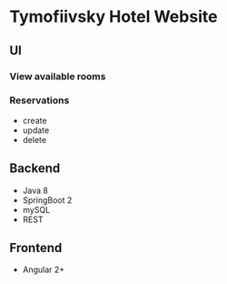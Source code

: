 # Tymofiivsky Hotel Website

## UI
### View available rooms
### Reservations
* create
* update
* delete

## Backend 
* Java 8
* SpringBoot 2
* mySQL
* REST

## Frontend
* Angular 2+
